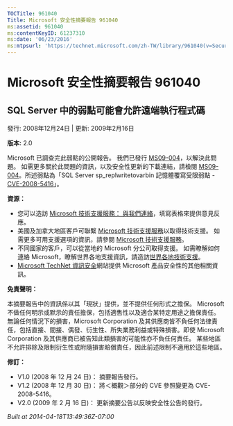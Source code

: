 ```yaml
---
TOCTitle: 961040
Title: Microsoft 安全性摘要報告 961040
ms:assetid: 961040
ms:contentKeyID: 61237310
ms:date: '06/23/2016'
ms:mtpsurl: 'https://technet.microsoft.com/zh-TW/library/961040(v=Security.10)'
---
```



Microsoft 安全性摘要報告 961040
===============================

SQL Server 中的弱點可能會允許遠端執行程式碼
-------------------------------------------

發行: 2008年12月24日 | 更新: 2009年2月16日

**版本:** 2.0

Microsoft 已調查完此弱點的公開報告。 我們已發行 [MS09-004](https://technet.microsoft.com/security/bulletin/ms09-004)，以解決此問題。 如需更多關於此問題的資訊，以及安全性更新的下載連結，請檢閱 [MS09-004](https://technet.microsoft.com/security/bulletin/ms09-004)。所述弱點為「SQL Server sp\_replwritetovarbin 記憶體覆寫受限弱點 - [CVE-2008-5416](https://www.cve.mitre.org/cgi-bin/cvename.cgi?name=cve-2008-5416)」。

**資源：** 

-   您可以造訪 [Microsoft 技術支援服務： 與我們連絡](https://support.microsoft.com/common/survey.aspx?scid=sw;en;1257&amp;showpage=1&amp;ws=technet&amp;sd=tech)，填寫表格來提供意見反應。
-   美國及加拿大地區客戶可聯繫 [Microsoft 技術支援服務](https://go.microsoft.com/fwlink/?linkid=21131)以取得技術支援。 如需更多可用支援選項的資訊，請參閱 [Microsoft 技術支援服務](https://support.microsoft.com/)。
-   不同國家的客戶，可以從當地的 Microsoft 分公司取得支援。 如需瞭解如何連絡 Microsoft，瞭解世界各地支援資訊，請造訪[世界各地技術支援](https://go.microsoft.com/fwlink/?linkid=21155)。
-   [Microsoft TechNet 資訊安全](https://www.microsoft.com/taiwan/technet/security/default.mspx)網站提供 Microsoft 產品安全性的其他相關資訊。

**免責聲明：** 

本摘要報告中的資訊係以其「現狀」提供，並不提供任何形式之擔保。 Microsoft 不做任何明示或默示的責任擔保，包括適售性以及適合某特定用途之擔保責任。 無論任何情況下的損害，Microsoft Corporation 及其供應商皆不負任何法律責任，包括直接、間接、偶發、衍生性、所失業務利益或特殊損害。即使 Microsoft Corporation 及其供應商已被告知此類損害的可能性亦不負任何責任。 某些地區不允許排除及限制衍生性或附隨損害賠償責任，因此前述限制不適用於這些地區。

**修訂：** 

-   V1.0 (2008 年 12 月 24 日)： 摘要報告發行。
-   V1.2 (2008 年 12 月 30 日)： 將＜概觀＞部分的 CVE 參照變更為 CVE-2008-5416。
-   V2.0 (2009 年 2 月 16 日)： 更新摘要公告以反映安全性公告的發行。

*Built at 2014-04-18T13:49:36Z-07:00*
